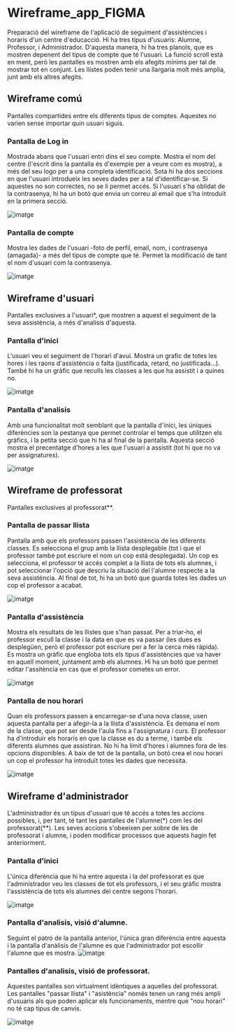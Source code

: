 # Wireframe_app_FIGMA
Preparació del wireframe de l'aplicació de seguiment d'assistències i horaris d'un centre d'educacció. 
Hi ha tres tipus d'usuaris: Alumne, Professor, i Administrador. D'aquesta manera, hi ha tres planols, que es mostren depenent del tipus de compte que té l'usuari. 
La funció scroll està en ment, però les pantalles es mostren amb els afegits mínims per tal de mostrar tot en conjunt. Les llistes poden tenir una llargaria molt més amplia, junt amb els altres afegits. 

## Wireframe comú
Pantalles compartides entre els diferents tipus de comptes. Aquestes no varien sense importar quin usuari siguis. 

### Pantalla de Log in
Mostrada abans que l'usuari entri dins el seu compte. Mostra el nom del centre (l'escrit dins la pantalla és d'exemple per a veure com es mostra), a més del seu logo per a una completa identificació. Sota hi ha dos seccions en que l'usuari introdueix les seves dades per a tal d'identificar-se. Si aquestes no son correctes, no se li permet accés. Si l'usuari s'ha oblidat de la contrasenya, hi ha un botó que envia un correu al email que s'ha introduït en la primera secció. 

![imatge](https://github.com/user-attachments/assets/f7f671a2-1974-4b20-afbe-ef6307d50c9c)

### Pantalla de compte
Mostra les dades de l'usuari -foto de perfil, email, nom, i contrasenya (amagada)- a més del tipus de compte que té. Permet la modificació de tant el nom d'usuari com la contrasenya. 

![imatge](https://github.com/user-attachments/assets/5372c516-baab-486e-a9a0-36bffba817ef)

## Wireframe d'usuari
Pantalles exclusives a l'usuari*, que mostren a aquest el seguiment de la seva assistència, a més d'analisis d'aquesta. 

### Pantalla d'inici
L'usuari veu el seguiment de l'horari d'avui. Mostra un grafic de totes les hores i les raons d'assistència o falta (justificada, retard, no justificada...). També hi ha un gràfic que reculls les classes a les que ha assistit i a quines no. 

![imatge](https://github.com/user-attachments/assets/8a850376-055c-4c1d-bea4-eedd7f34fcc7)

### Pantalla d'analisis
Amb una funcionalitat molt semblant que la pantalla d'inici, les úniques diferències son la pestanya que permet controlar el temps que utilitzen els gràfics, i la petita secció que hi ha al final de la pantalla. Aquesta secció mostra el precentatge d'hores a les que l'usuari a assistit (tot hi que no va per assignatures).

![imatge](https://github.com/user-attachments/assets/5a5bdd47-4dc9-4a9c-b74a-543077121670)

## Wireframe de professorat
Pantalles exclusives al professorat**.

### Pantalla de passar llista
Pantalla amb que els professors passen l'assistència de les diferents classes. Es selecciona el grup amb la llista desplegable (tot i que el professor també pot escriure el nom un cop està desplegada). Un cop es selecciona, el professor té accés complet a la llista de tots els alumnes, i pot seleccionar l'opció que descriu la situació del l'alumne respecte a la seva assistència. Al final de tot, hi ha un botó que guarda totes les dades un cop el professor a acabat. 

![imatge](https://github.com/user-attachments/assets/8fd1d909-c067-465d-b112-f22d05d70181)

### Pantalla d'assistència
Mostra els resultats de les llistes que s'han passat. Per a triar-ho, el professor escull la classe i la data en que es va passar (les dues es desplegüen, però el professor pot escriure per a fer la cerca més ràpida). Es mostra un gràfic que engloba tots els tipus d'assistències que va haver en aquell moment, juntament amb els alumnes. Hi ha un botó que permet editar l'assitència en cas que el professor cometes un error. 

![imatge](https://github.com/user-attachments/assets/b7a3bbd1-ecaa-4127-ade6-871398f38cea)

### Pantalla de nou horari
Quan els professors passen a encarregar-se d'una nova classe, usen aquesta pantalla per a afegir-la a la llista d'assistència. Es demana el nom de la classe, que pot ser desde l'aula fins a l'assignatura i curs. El professor ha d'introduïr els horaris en que la classe es du a terme, i també els diferents alumnes que assistiran. No hi ha límit d'hores i alumnes fora de les opcions disponibles. A baix de tot de la pantalla, un botó crea el nou horari un cop el professor ha introduït totes les dades que necessita. 

![imatge](https://github.com/user-attachments/assets/88cd064d-faef-4b5f-bf56-928afc163717)

## Wireframe d'administrador
L'administrador és un tipus d'usuari que té accés a totes les accions possibles, i, per tant, té tant les pantalles de l'alumne(*) com les del professorat(**). Les seves accions s'obeeixen per sobre de les de professorat i alumne, i poden modificar processos que aquests hagin fet anteriorment. 

### Pantalla d'inici
L'única diferència que hi ha entre aquesta i la del professorat es que l'administrador veu les classes de tot els professors, i el seu gràfic mostra l'assistència de tots els alumnes del centre segons l'horari.

![imatge](https://github.com/user-attachments/assets/de56bdaa-1d54-4823-a708-865b1ea24386)

### Pantalla d'analisis, visió d'alumne.
Seguint el patró de la pantalla anterior, l'única gran diferència entre aquesta i la pantalla d'anàlisis de l'alumne es que l'administrador pot escollir l'alumne que es mostra. 
![imatge](https://github.com/user-attachments/assets/cb9b6655-09cb-4b63-b0b8-1a28ed866283)


### Pantalles d'analisis, visió de professorat. 
Aquestes pantalles son virtualment idèntiques a aquelles del professorat. Les pantalles "passar llista" i "asistència" només tenen un rang més ampli d'usuaris als que poden aplicar els funcionaments, mentre que "nou horari" no té cap tipus de canvis. 

![imatge](https://github.com/user-attachments/assets/5047199b-664c-4cd2-9824-b83411ff254b)
